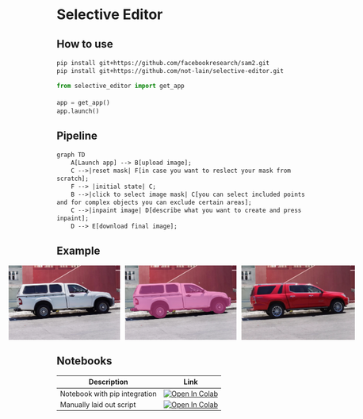 # Selective Editor

## How to use 

```
pip install git+https://github.com/facebookresearch/sam2.git
pip install git+https://github.com/not-lain/selective-editor.git
```

```python
from selective_editor import get_app

app = get_app()
app.launch()
```

## Pipeline

```mermaid
graph TD
    A[Launch app] --> B[upload image];
    C -->|reset mask| F[in case you want to reslect your mask from scratch];
    F --> |initial state| C;
    B -->|click to select image mask| C[you can select included points and for complex objects you can exclude certain areas];
    C -->|inpaint image| D[describe what you want to create and press inpaint];
    D --> E[download final image];
```

## Example

<p align="center">
    <div style="display: flex; justify-content: center; align-items: center; gap: 10px;">
        <img src="assets/baseline.png" style="height: 150px; width: auto;" />
        <img src="assets/segmented.png" style="height: 150px; width: auto;" />
        <img src="assets/red car.png" style="height: 150px; width: auto;" />
    </div>
</p>

## Notebooks

| Description | Link |
| --- | --- |
| Notebook with pip integration | <a href="https://colab.research.google.com/github/not-lain/selective-editor/blob/main/slective_editor_pip_notebook.ipynb" target="_parent"><img src="https://colab.research.google.com/assets/colab-badge.svg" alt="Open In Colab"/></a>
| Manually laid out script | <a href="https://colab.research.google.com/github/not-lain/selective-editor/blob/main/selective_editor_manual_notebook.ipynb" target="_parent"><img src="https://colab.research.google.com/assets/colab-badge.svg" alt="Open In Colab"/></a> |